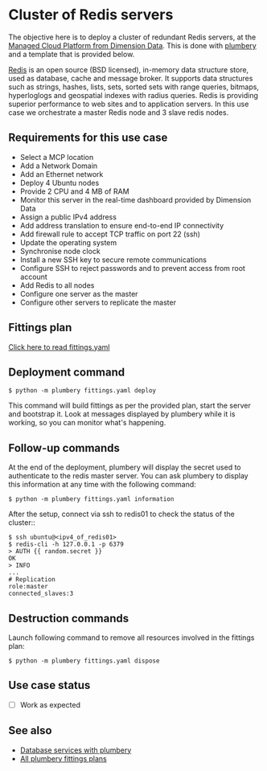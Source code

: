 # Cluster of Redis servers

The objective here is to deploy a cluster of redundant Redis servers, at the [Managed Cloud Platform from Dimension Data](http://cloud.dimensiondata.com/eu/en/).
This is done with [plumbery](https://docs.mcp-services.net/display/PLUM/Plumbery) and a template that is provided below.

[Redis](http://redis.io/) is an open source (BSD licensed), in-memory data structure store, used as database, cache and message broker.
It supports data structures such as strings, hashes, lists, sets, sorted sets with range queries, bitmaps, hyperloglogs and geospatial indexes with radius queries.
Redis is providing superior performance to web sites and to application servers.
In this use case we orchestrate a master Redis node and 3 slave redis nodes.

## Requirements for this use case

* Select a MCP location
* Add a Network Domain
* Add an Ethernet network
* Deploy 4 Ubuntu nodes
* Provide 2 CPU and 4 MB of RAM
* Monitor this server in the real-time dashboard provided by Dimension Data
* Assign a public IPv4 address
* Add address translation to ensure end-to-end IP connectivity
* Add firewall rule to accept TCP traffic on port 22 (ssh)
* Update the operating system
* Synchronise node clock
* Install a new SSH key to secure remote communications
* Configure SSH to reject passwords and to prevent access from root account
* Add Redis to all nodes
* Configure one server as the master
* Configure other servers to replicate the master

## Fittings plan

[Click here to read fittings.yaml](fittings.yaml)

## Deployment command

    $ python -m plumbery fittings.yaml deploy

This command will build fittings as per the provided plan, start the server
and bootstrap it. Look at messages displayed by plumbery while it is
working, so you can monitor what's happening.

## Follow-up commands

At the end of the deployment, plumbery will display the secret used to
authenticate to the redis master server. You can ask plumbery to display this information
at any time with the following command:

    $ python -m plumbery fittings.yaml information

After the setup, connect via ssh to redis01 to check the status of the cluster::

    $ ssh ubuntu@<ipv4_of_redis01>
    $ redis-cli -h 127.0.0.1 -p 6379
    > AUTH {{ random.secret }}
    OK
    > INFO
    ...
    # Replication
    role:master
    connected_slaves:3

## Destruction commands

Launch following command to remove all resources involved in the fittings plan:

    $ python -m plumbery fittings.yaml dispose

## Use case status

- [ ] Work as expected

## See also

- [Database services with plumbery](../)
- [All plumbery fittings plans](../../)


